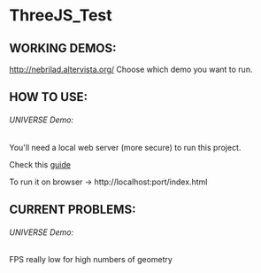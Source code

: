 # ThreeJS_Test

## WORKING DEMOS:

http://nebrilad.altervista.org/
Choose which demo you want to run.

## HOW TO USE:

  ###### UNIVERSE Demo:

  You'll need a local web server (more secure) to run this project.

  Check this [guide](https://threejs.org/docs/#manual/introduction/How-to-run-things-locally)

  To run it on browser -> http://localhost:port/index.html

## CURRENT PROBLEMS:

  ###### UNIVERSE Demo:

  FPS really low for high numbers of geometry
